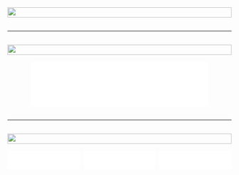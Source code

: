 <div style="display:grid; gap: 1rem">

<picture >
	<img src="out/header.svg" width="100%" height="100%" align="left">
</picture>

---

<picture >
	<img src="out/projects.svg" width="100%" height="100%" align="left">
</picture>

<div style="display: flex; justify-content: center; align-items: center; gap: 0.5rem;">
	<a href="lastfm-viewer.vercel.app">
		<picture >
			<img src="out/@lastfm-viewer.svg"  align="left">
		</picture>
	</a>
</div>

---

<picture >
	<img src="out/reach-me.svg" width="100%" height="100%" align="left">
</picture>

<div style="display: flex; justify-content: center; align-items: center; gap: 0.5rem;">
	<a href="#">
		<picture >
			<img src="out/website.svg"  align="left">
		</picture>
	</a>
	<a href="lastfm-viewer.vercel.app">
		<picture >
			<img src="out/linkedin.svg"  align="left">
		</picture>
	</a>
	<a href="lastfm-viewer.vercel.app">
		<picture >
			<img src="out/github.svg"  align="left">
		</picture>
	</a>
</div>
</div>
